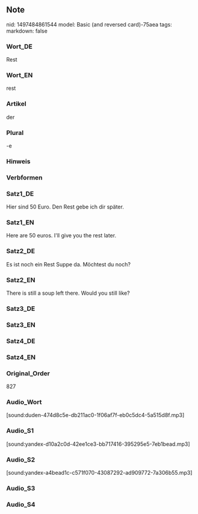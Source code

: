 ## Note
nid: 1497484861544
model: Basic (and reversed card)-75aea
tags: 
markdown: false

### Wort_DE
Rest

### Wort_EN
rest

### Artikel
der

### Plural
-e

### Hinweis


### Verbformen


### Satz1_DE
Hier sind 50 Euro. Den Rest gebe ich dir später.

### Satz1_EN
Here are 50 euros. I'll give you the rest later.

### Satz2_DE
Es ist noch ein Rest Suppe da. Möchtest du noch?

### Satz2_EN
There is still a soup left there. Would you still like?

### Satz3_DE


### Satz3_EN


### Satz4_DE


### Satz4_EN


### Original_Order
827

### Audio_Wort
[sound:duden-474d8c5e-db211ac0-1f06af7f-eb0c5dc4-5a515d8f.mp3]

### Audio_S1
[sound:yandex-d10a2c0d-42ee1ce3-bb717416-395295e5-7eb1bead.mp3]

### Audio_S2
[sound:yandex-a4bead1c-c571f070-43087292-ad909772-7a306b55.mp3]

### Audio_S3


### Audio_S4

